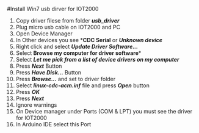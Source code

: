 #Install Win7 usb dirver for IOT2000

1. Copy driver filese from folder ***usb_driver***
1. Plug micro usb cable on IOT2000 and PC
1. Open Device Manager
1. In Other devices you see ***CDC Serial** or ***Unknown device***
1. Right click and select ***Update Driver Software...***
1. Select **Browse my computer for driver software***
1. Select ***Let me pick from a list of device drivers on my computer***
1. Press ***Next*** Button
1. Press ***Have Disk...*** Button
1. Press ***Browse...*** and set to driver folder
1. Select ***linux-cdc-acm.inf*** file and press ***Open*** button
1. Press ***OK***
1. Press ***Next***
1. Ignore warnings
1. On Device manager under Ports (COM & LPT) you must see the driver for IOT2000
1. In Arduino IDE select this Port